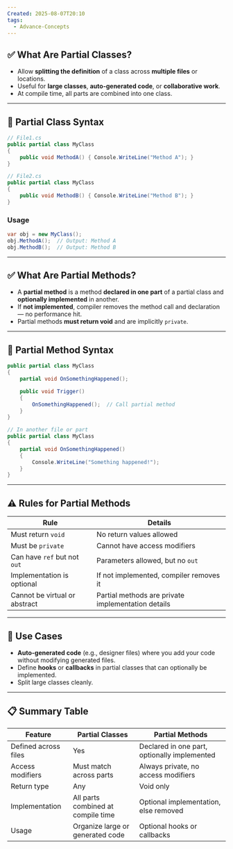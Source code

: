 ```yaml
---
Created: 2025-08-07T20:10
tags:
  - Advance-Concepts
---
```

## ✅ What Are Partial Classes?

- Allow **splitting the definition** of a class across **multiple files** or locations.
- Useful for **large classes**, **auto-generated code**, or **collaborative work**.
- At compile time, all parts are combined into one class.

---

## 🔧 Partial Class Syntax

```C#
// File1.cs
public partial class MyClass
{
    public void MethodA() { Console.WriteLine("Method A"); }
}

// File2.cs
public partial class MyClass
{
    public void MethodB() { Console.WriteLine("Method B"); }
}
```

### Usage

```C#
var obj = new MyClass();
obj.MethodA();  // Output: Method A
obj.MethodB();  // Output: Method B
```

---

## ✅ What Are Partial Methods?

- A **partial method** is a method **declared in one part** of a partial class and **optionally implemented** in another.
- If **not implemented**, compiler removes the method call and declaration — no performance hit.
- Partial methods **must return void** and are implicitly `private`.

---

## 🔧 Partial Method Syntax

```C#
public partial class MyClass
{
    partial void OnSomethingHappened();

    public void Trigger()
    {
        OnSomethingHappened();  // Call partial method
    }
}
```

```C#
// In another file or part
public partial class MyClass
{
    partial void OnSomethingHappened()
    {
        Console.WriteLine("Something happened!");
    }
}
```

---

## ⚠️ Rules for Partial Methods

|Rule|Details|
|---|---|
|Must return `void`|No return values allowed|
|Must be `private`|Cannot have access modifiers|
|Can have `ref` but not `out`|Parameters allowed, but no `out`|
|Implementation is optional|If not implemented, compiler removes it|
|Cannot be virtual or abstract|Partial methods are private implementation details|

---

## 🧩 Use Cases

- **Auto-generated code** (e.g., designer files) where you add your code without modifying generated files.
- Define **hooks** or **callbacks** in partial classes that can optionally be implemented.
- Split large classes cleanly.

---

## 📋 Summary Table

|Feature|Partial Classes|Partial Methods|
|---|---|---|
|Defined across files|Yes|Declared in one part, optionally implemented|
|Access modifiers|Must match across parts|Always private, no access modifiers|
|Return type|Any|Void only|
|Implementation|All parts combined at compile time|Optional implementation, else removed|
|Usage|Organize large or generated code|Optional hooks or callbacks|